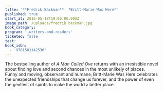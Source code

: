 ```yaml
---
title: '**Fredrik Backman**  *Britt-Marie Was Here*'
published: true
start_at: 2016-05-18T19:00:00.000Z
image_path: /uploads/fredrik backman.jpg
book_category:
program: '-writers-and-readers'
ticketed: false
test:
book_isbn:
  - '9781501142536'
---
```



The bestselling author of *A Man Called Ove* returns with an irresistible novel about finding love and second chances in the most unlikely of places. Funny and moving, observant and humane, Britt-Marie Was Here celebrates the unexpected friendships that change us forever, and the power of even the gentlest of spirits to make the world a better place.